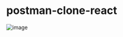 # postman-clone-react
![image](https://github.com/user-attachments/assets/4bb43098-5896-46c6-898c-ad74543cddc1)
